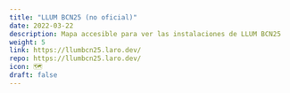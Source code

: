 ```yaml
---
title: "LLUM BCN25 (no oficial)"
date: 2022-03-22
description: Mapa accesible para ver las instalaciones de LLUM BCN25
weight: 5
link: https://llumbcn25.laro.dev/
repo: https://llumbcn25.laro.dev/
icon: 🗺️
draft: false
---
```

